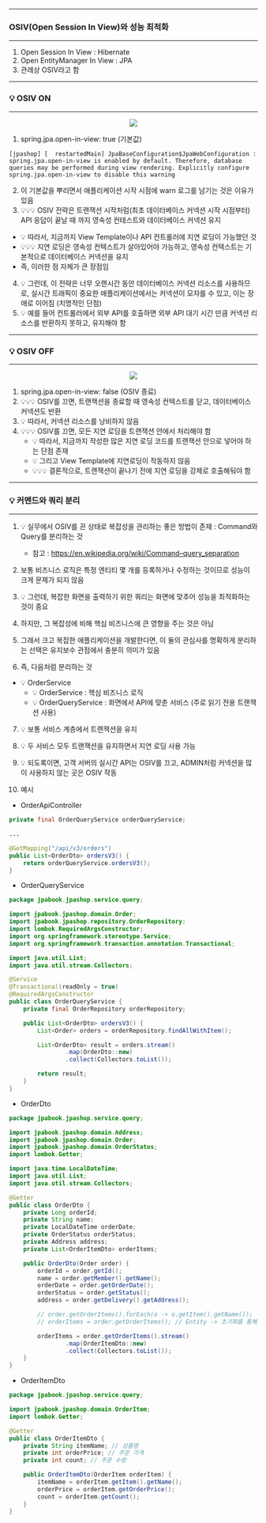 -----
### OSIV(Open Session In View)와 성능 최적화
-----
1. Open Session In View : Hibernate
2. Open EntityManager In View : JPA
3. 관례상 OSIV라고 함

-----
### 💡 OSIV ON
-----
<div align="center">
<img src="https://github.com/user-attachments/assets/1ed7681a-7f66-4e8a-be3a-94da73feb430">
</div>

1. spring.jpa.open-in-view: true (기본값)
```
[jpashop] [  restartedMain] JpaBaseConfiguration$JpaWebConfiguration : spring.jpa.open-in-view is enabled by default. Therefore, database queries may be performed during view rendering. Explicitly configure spring.jpa.open-in-view to disable this warning
```

2. 이 기본값을 뿌리면서 애플리케이션 시작 시점에 warn 로그를 남기는 것은 이유가 있음
3. 💡💡💡 OSIV 전략은 트랜잭션 시작처럼(최초 데이터베이스 커넥션 시작 시점부터) API 응답이 끝날 때 까지 영속성 컨테스트와 데이터베이스 커넥션 유지
  - 💡 따라서, 지금까지 View Template이나 API 컨트롤러에 지연 로딩이 가능했던 것
  - 💡💡💡 지연 로딩은 영속성 컨텍스트가 살아있어야 가능하고, 영속성 컨텍스트는 기본적으로 데이터베이스 커넥션을 유지
  - 즉, 이러한 점 자체가 큰 장점임

4. 💡 그런데, 이 전략은 너무 오랜시간 동안 데이터베이스 커넥션 리소스를 사용하므로, 실시간 트래픽이 중요한 애플리케이션에서는 커넥션이 모자를 수 있고, 이는 장애로 이어짐 (치명적인 단점)
5. 💡 예를 들어 컨트롤러에서 외부 API를 호출하면 외부 API 대기 시간 만큼 커넥션 리소스를 반환하지 못하고, 유지해야 함

-----
### 💡 OSIV OFF
-----
<div align="center">
<img src="https://github.com/user-attachments/assets/8c1707db-f1b7-43db-b8a9-89d85fdc718c">
</div>

1. spring.jpa.open-in-view: false (OSIV 종료)
2. 💡💡💡 OSIV를 끄면, 트랜잭션을 종료할 때 영속성 컨텍스트를 닫고, 데이터베이스 커넥션도 반환
3. 💡 따라서, 커넥션 리소스를 낭비하지 않음
4. 💡💡💡 OSIV를 끄면, 모든 지연 로딩을 트랜잭션 안에서 처리해야 함
   - 💡 따라서, 지금까지 작성한 많은 지연 로딩 코드를 트랜잭션 안으로 넣어야 하는 단점 존재
   - 💡 그리고 View Template에 지연로딩이 작동하지 않음
   - 💡💡💡 결론적으로, 트랜잭션이 끝나기 전에 지연 로딩을 강제로 호출해둬야 함

-----
### 💡 커멘드와 쿼리 분리
-----
1. 💡 실무에서 OSIV를 끈 상태로 복잡성을 관리하는 좋은 방법이 존재 : Command와 Query를 분리하는 것
   - 참고 : https://en.wikipedia.org/wiki/Command–query_separation

2. 보통 비즈니스 로직은 특정 엔티티 몇 개를 등록하거나 수정하는 것이므로 성능이 크게 문제가 되지 않음
3. 💡 그런데, 복잡한 화면을 출력하기 위한 쿼리는 화면에 맞추어 성능을 최적화하는 것이 중요
4. 하지만, 그 복잡성에 비해 핵심 비즈니스에 큰 영향을 주는 것은 아님
5. 그래서 크고 복잡한 애플리케이션을 개발한다면, 이 둘의 관심사를 명확하게 분리하는 선택은 유지보수 관점에서 충분히 의미가 있음
6. 즉, 다음처럼 분리하는 것
  - 💡 OrderService
    + 💡 OrderService : 핵심 비즈니스 로직
    + 💡 OrderQueryService : 화면에서 API에 맞춘 서비스 (주로 읽기 전용 트랜잭션 사용)

7. 💡 보통 서비스 계층에서 트랜잭션을 유지
8. 💡 두 서비스 모두 트랜잭션을 유지하면서 지연 로딩 사용 가능
9. 💡 되도록이면, 고객 서버의 실시간 API는 OSIV를 끄고, ADMIN처럼 커넥션을 많이 사용하지 않는 곳은 OSIV 작동

10. 예시
  - OrderApiController
```java
private final OrderQueryService orderQueryService;

...

@GetMapping("/api/v3/orders")
public List<OrderDto> ordersV3() {
    return orderQueryService.ordersV3();
}
```

  - OrderQueryService
```java
package jpabook.jpashop.service.query;

import jpabook.jpashop.domain.Order;
import jpabook.jpashop.repository.OrderRepository;
import lombok.RequiredArgsConstructor;
import org.springframework.stereotype.Service;
import org.springframework.transaction.annotation.Transactional;

import java.util.List;
import java.util.stream.Collectors;

@Service
@Transactional(readOnly = true)
@RequiredArgsConstructor
public class OrderQueryService {
    private final OrderRepository orderRepository;

    public List<OrderDto> ordersV3() {
        List<Order> orders = orderRepository.findAllWithItem();

        List<OrderDto> result = orders.stream()
                .map(OrderDto::new)
                .collect(Collectors.toList());

        return result;
    }
}
```

  - OrderDto
```java
package jpabook.jpashop.service.query;

import jpabook.jpashop.domain.Address;
import jpabook.jpashop.domain.Order;
import jpabook.jpashop.domain.OrderStatus;
import lombok.Getter;

import java.time.LocalDateTime;
import java.util.List;
import java.util.stream.Collectors;

@Getter
public class OrderDto {
    private Long orderId;
    private String name;
    private LocalDateTime orderDate;
    private OrderStatus orderStatus;
    private Address address;
    private List<OrderItemDto> orderItems;

    public OrderDto(Order order) {
        orderId = order.getId();
        name = order.getMember().getName();
        orderDate = order.getOrderDate();
        orderStatus = order.getStatus();
        address = order.getDelivery().getAddress();

        // order.getOrderItems().forEach(o -> o.getItem().getName());
        // orderItems = order.getOrderItems(); // Entity -> 초기화를 통해 풀어줌

        orderItems = order.getOrderItems().stream()
                .map(OrderItemDto::new)
                .collect(Collectors.toList());
    }
}
```

  - OrderItemDto
```java
package jpabook.jpashop.service.query;

import jpabook.jpashop.domain.OrderItem;
import lombok.Getter;

@Getter
public class OrderItemDto {
    private String itemName; // 상품명
    private int orderPrice; // 주문 가격
    private int count; // 주문 수량

    public OrderItemDto(OrderItem orderItem) {
        itemName = orderItem.getItem().getName();
        orderPrice = orderItem.getOrderPrice();
        count = orderItem.getCount();
    }
}
```
